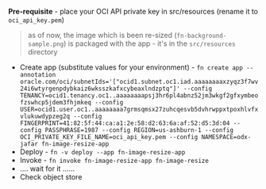 **Pre-requisite** - place your OCI API private key in src/resources (rename it to `oci_api_key.pem`)

> as of now, the image which is been re-sized (`fn-background-sample.png`) is packaged with the app - it's in the `src/resources` directory 

- Create app (substitute values for your environment) - `fn create app --annotation oracle.com/oci/subnetIds='["ocid1.subnet.oc1.iad.aaaaaaaaxzyqz3f7wv24i6wtyrgenpdybkaiz6wksszkafxcybeaxlndzptq"]' --config TENANCY=ocid1.tenancy.oc1..aaaaaaaapsj3hr6pl4abnz52jm3wkgf2gfxymbeofzswhcp5jdem3fhjmkeq --config USER=ocid1.user.oc1..aaaaaaaa7grmsqmsx27zuhcqesvb5dvhrwppxtpoxhlvfxvlukuwdypzeg2q --config FINGERPRINT=41:82:5f:44:ca:a1:2e:58:d2:63:6a:af:52:d5:3d:04 --config PASSPHRASE=1987 --config REGION=us-ashburn-1 --config OCI_PRIVATE_KEY_FILE_NAME=oci_api_key.pem --config NAMESPACE=odx-jafar fn-image-resize-app`
- Deploy - `fn -v deploy --app fn-image-resize-app`
- Invoke - `fn invoke fn-image-resize-app fn-image-resize`
- .... wait for it ......
- Check object store